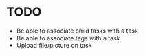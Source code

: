 # TODO

- Be able to associate child tasks with a task
- Be able to associate tags with a task
- Upload file/picture on task